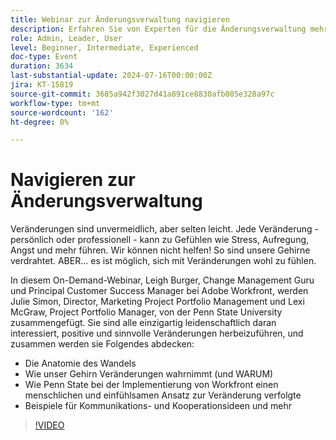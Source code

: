 ```yaml
---
title: Webinar zur Änderungsverwaltung navigieren
description: Erfahren Sie von Experten für die Änderungsverwaltung mehr über die Navigation mit Adobe Workfront. Gewinnen Sie Einblicke in die Anatomie des Wandels, die Wahrnehmung des Gehirns und den Ansatz der Penn State University in unserem On-Demand-Webinar.
role: Admin, Leader, User
level: Beginner, Intermediate, Experienced
doc-type: Event
duration: 3634
last-substantial-update: 2024-07-16T00:00:00Z
jira: KT-15819
source-git-commit: 3685a942f3027d41a891ce8830afb085e328a97c
workflow-type: tm+mt
source-wordcount: '162'
ht-degree: 0%

---
```



# Navigieren zur Änderungsverwaltung

Veränderungen sind unvermeidlich, aber selten leicht. Jede Veränderung - persönlich oder professionell - kann zu Gefühlen wie Stress, Aufregung, Angst und mehr führen. Wir können nicht helfen! So sind unsere Gehirne verdrahtet. ABER... es ist möglich, sich mit Veränderungen wohl zu fühlen.

In diesem On-Demand-Webinar, Leigh Burger, Change Management Guru und Principal Customer Success Manager bei Adobe Workfront, werden Julie Simon, Director, Marketing Project Portfolio Management und Lexi McGraw, Project Portfolio Manager, von der Penn State University zusammengefügt. Sie sind alle einzigartig leidenschaftlich daran interessiert, positive und sinnvolle Veränderungen herbeizuführen, und zusammen werden sie Folgendes abdecken:

* Die Anatomie des Wandels
* Wie unser Gehirn Veränderungen wahrnimmt (und WARUM)
* Wie Penn State bei der Implementierung von Workfront einen menschlichen und einfühlsamen Ansatz zur Veränderung verfolgte
* Beispiele für Kommunikations- und Kooperationsideen und mehr

>[!VIDEO](https://video.tv.adobe.com/v/3431013/?learn=on)
